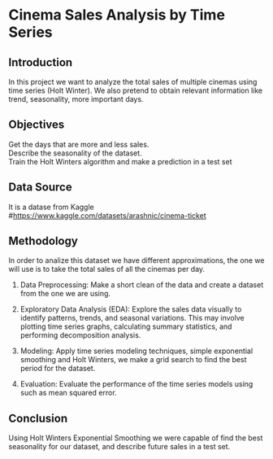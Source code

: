 # Cinema Sales Analysis by Time Series
## Introduction
In this project we want to analyze the total sales of multiple cinemas using time series (Holt Winter). We also pretend to obtain relevant information like trend, seasonality, more important days.
## Objectives
Get the days that are more and less sales. <br>
Describe the seasonality of the dataset. <br>
Train the Holt Winters algorithm and make a prediction in a test set 
## Data Source
It is a datase from Kaggle #https://www.kaggle.com/datasets/arashnic/cinema-ticket
## Methodology
In order to analize this dataset we have different approximations, the one we will use is to take the total sales of all the cinemas per day.

1. Data Preprocessing: Make a short clean of the data and create a dataset from the one we are using.

2. Exploratory Data Analysis (EDA): Explore the sales data visually to identify patterns, trends, and seasonal variations. This may involve plotting time series graphs, calculating summary statistics, and performing decomposition analysis.

3. Modeling: Apply time series modeling techniques, simple exponential smoothing and Holt Winters, we make a grid search to find the best period for the dataset.

4. Evaluation: Evaluate the performance of the time series models using such as mean squared error.

## Conclusion 
Using Holt Winters Exponential Smoothing we were capable of find the best seasonality for our dataset, and describe future sales in a test set.



